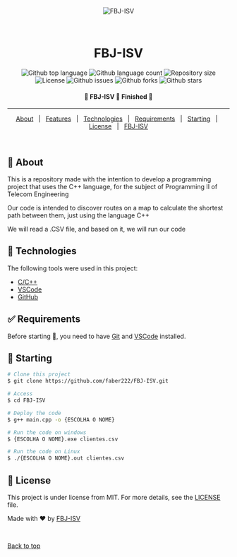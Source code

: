 <div align="center" id="top"> 
  <img src="./.github/app.gif" alt="FBJ-ISV" />

  &#xa0;

</div>

<h1 align="center">FBJ-ISV</h1>

<p align="center">
  <img alt="Github top language" src="https://img.shields.io/github/languages/top/faber222/FBJ-ISV?color=56BEB8">

  <img alt="Github language count" src="https://img.shields.io/github/languages/count/faber222/FBJ-ISV?color=56BEB8">

  <img alt="Repository size" src="https://img.shields.io/github/repo-size/faber222/FBJ-ISV?color=56BEB8">

  <img alt="License" src="https://img.shields.io/github/license/faber222/FBJ-ISV?color=56BEB8">

   <img alt="Github issues" src="https://img.shields.io/github/issues/faber222/FBJ-ISV?color=56BEB8" /> 

   <img alt="Github forks" src="https://img.shields.io/github/forks/faber222/FBJ-ISV?color=56BEB8" /> 

   <img alt="Github stars" src="https://img.shields.io/github/stars/faber222/FBJ-ISV?color=56BEB8" /> 
</p>

 <h4 align="center"> 
	🚧  FBJ-ISV 🚀 Finished  🚧
</h4> 

<hr> 

<p align="center">
  <a href="#dart-about">About</a> &#xa0; | &#xa0; 
  <a href="#sparkles-features">Features</a> &#xa0; | &#xa0;
  <a href="#rocket-technologies">Technologies</a> &#xa0; | &#xa0;
  <a href="#white_check_mark-requirements">Requirements</a> &#xa0; | &#xa0;
  <a href="#checkered_flag-starting">Starting</a> &#xa0; | &#xa0;
  <a href="#memo-license">License</a> &#xa0; | &#xa0;
  <a href="https://github.com/faber222/FBJ-ISV.git" target="_blank">FBJ-ISV</a>
</p>

<br>

## :dart: About ##

This is a repository made with the intention to develop a programming project that uses the C++ language, for the subject of Programming II of Telecom Engineering

Our code is intended to discover routes on a map to calculate the shortest path between them, just using the language C++

We will read a .CSV file, and based on it, we will run our code


## :rocket: Technologies ##

The following tools were used in this project:

- [C/C++](http://www.cplusplus.org/)
- [VSCode](https://code.visualstudio.com/)
- [GitHub](https://github.com/)

## :white_check_mark: Requirements ##

Before starting :checkered_flag:, you need to have [Git](https://git-scm.com) and [VSCode](https://code.visualstudio.com/) installed.

## :checkered_flag: Starting ##

```bash
# Clone this project
$ git clone https://github.com/faber222/FBJ-ISV.git

# Access
$ cd FBJ-ISV

# Deploy the code
$ g++ main.cpp -o {ESCOLHA O NOME}

# Run the code on windows
$ {ESCOLHA O NOME}.exe clientes.csv

# Run the code on Linux
$ ./{ESCOLHA O NOME}.out clientes.csv

```

## :memo: License ##

This project is under license from MIT. For more details, see the [LICENSE](LICENSE.md) file.


Made with :heart: by <a href="https://github.com/faber222/FBJ-ISV.git" target="_blank">FBJ-ISV</a>

&#xa0;

<a href="#top">Back to top</a>
